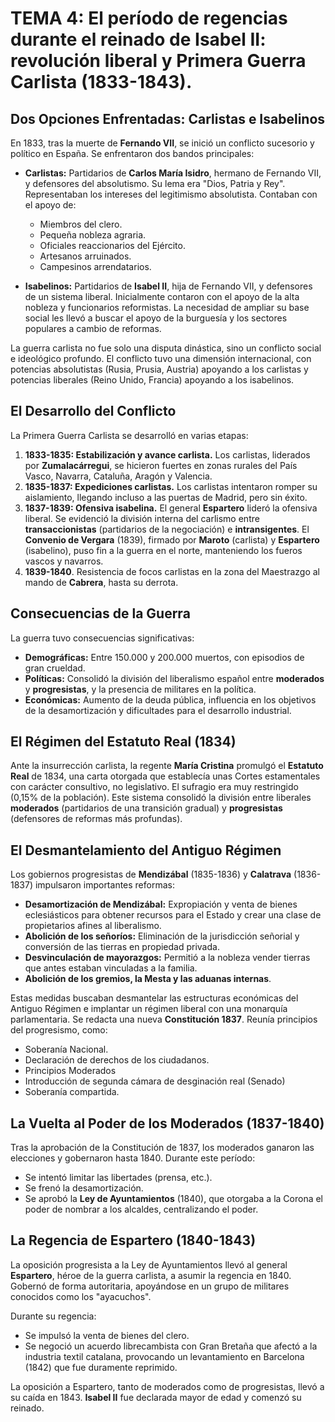 # TEMA 4: El período de regencias durante el reinado de Isabel II: revolución liberal y Primera Guerra Carlista (1833-1843).

## Dos Opciones Enfrentadas: Carlistas e Isabelinos

En 1833, tras la muerte de **Fernando VII**, se inició un conflicto sucesorio y político en España. Se enfrentaron dos bandos principales:

- **Carlistas:** Partidarios de **Carlos María Isidro**, hermano de Fernando VII, y defensores del absolutismo. Su lema era "Dios, Patria y Rey". Representaban los intereses del legitimismo absolutista. Contaban con el apoyo de:

  - Miembros del clero.
  - Pequeña nobleza agraria.
  - Oficiales reaccionarios del Ejército.
  - Artesanos arruinados.
  - Campesinos arrendatarios.

- **Isabelinos:** Partidarios de **Isabel II**, hija de Fernando VII, y defensores de un sistema liberal. Inicialmente contaron con el apoyo de la alta nobleza y funcionarios reformistas. La necesidad de ampliar su base social les llevó a buscar el apoyo de la burguesía y los sectores populares a cambio de reformas.

La guerra carlista no fue solo una disputa dinástica, sino un conflicto social e ideológico profundo. El conflicto tuvo una dimensión internacional, con potencias absolutistas (Rusia, Prusia, Austria) apoyando a los carlistas y potencias liberales (Reino Unido, Francia) apoyando a los isabelinos.

## El Desarrollo del Conflicto

La Primera Guerra Carlista se desarrolló en varias etapas:

1.  **1833-1835: Estabilización y avance carlista.** Los carlistas, liderados por **Zumalacárregui**, se hicieron fuertes en zonas rurales del País Vasco, Navarra, Cataluña, Aragón y Valencia.
2.  **1835-1837: Expediciones carlistas.** Los carlistas intentaron romper su aislamiento, llegando incluso a las puertas de Madrid, pero sin éxito.
3.  **1837-1839: Ofensiva isabelina.** El general **Espartero** lideró la ofensiva liberal. Se evidenció la división interna del carlismo entre **transaccionistas** (partidarios de la negociación) e **intransigentes**. El **Convenio de Vergara** (1839), firmado por **Maroto** (carlista) y **Espartero** (isabelino), puso fin a la guerra en el norte, manteniendo los fueros vascos y navarros.
4.  **1839-1840**. Resistencia de focos carlistas en la zona del Maestrazgo al mando de **Cabrera**, hasta su derrota.

## Consecuencias de la Guerra

La guerra tuvo consecuencias significativas:

- **Demográficas:** Entre 150.000 y 200.000 muertos, con episodios de gran crueldad.
- **Políticas:** Consolidó la división del liberalismo español entre **moderados** y **progresistas**, y la presencia de militares en la política.
- **Económicas:** Aumento de la deuda pública, influencia en los objetivos de la desamortización y dificultades para el desarrollo industrial.

## El Régimen del Estatuto Real (1834)

Ante la insurrección carlista, la regente **María Cristina** promulgó el **Estatuto Real** de 1834, una carta otorgada que establecía unas Cortes estamentales con carácter consultivo, no legislativo. El sufragio era muy restringido (0,15% de la población). Este sistema consolidó la división entre liberales **moderados** (partidarios de una transición gradual) y **progresistas** (defensores de reformas más profundas).

## El Desmantelamiento del Antiguo Régimen

Los gobiernos progresistas de **Mendizábal** (1835-1836) y **Calatrava** (1836-1837) impulsaron importantes reformas:

- **Desamortización de Mendizábal:** Expropiación y venta de bienes eclesiásticos para obtener recursos para el Estado y crear una clase de propietarios afines al liberalismo.
- **Abolición de los señoríos:** Eliminación de la jurisdicción señorial y conversión de las tierras en propiedad privada.
- **Desvinculación de mayorazgos:** Permitió a la nobleza vender tierras que antes estaban vinculadas a la familia.
- **Abolición de los gremios, la Mesta y las aduanas internas**.

Estas medidas buscaban desmantelar las estructuras económicas del Antiguo Régimen e implantar un régimen liberal con una monarquía parlamentaria. Se redacta una nueva **Constitución 1837**. Reunía principios del progresismo, como:

- Soberanía Nacional.
- Declaración de derechos de los ciudadanos.
- Principios Moderados
- Introducción de segunda cámara de desginación real (Senado)
- Soberanía compartida.

## La Vuelta al Poder de los Moderados (1837-1840)

Tras la aprobación de la Constitución de 1837, los moderados ganaron las elecciones y gobernaron hasta 1840. Durante este período:

- Se intentó limitar las libertades (prensa, etc.).
- Se frenó la desamortización.
- Se aprobó la **Ley de Ayuntamientos** (1840), que otorgaba a la Corona el poder de nombrar a los alcaldes, centralizando el poder.

## La Regencia de Espartero (1840-1843)

La oposición progresista a la Ley de Ayuntamientos llevó al general **Espartero**, héroe de la guerra carlista, a asumir la regencia en 1840. Gobernó de forma autoritaria, apoyándose en un grupo de militares conocidos como los "ayacuchos".

Durante su regencia:

- Se impulsó la venta de bienes del clero.
- Se negoció un acuerdo librecambista con Gran Bretaña que afectó a la industria textil catalana, provocando un levantamiento en Barcelona (1842) que fue duramente reprimido.

La oposición a Espartero, tanto de moderados como de progresistas, llevó a su caída en 1843. **Isabel II** fue declarada mayor de edad y comenzó su reinado.
